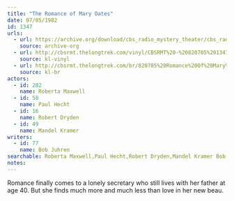 ```yaml
---
title: "The Romance of Mary Oates"
date: 07/05/1982
id: 1347
urls: 
  - url: https://archive.org/download/cbs_radio_mystery_theater/cbs_radio_mystery_theater-1301-1350.zip/cbs_radio_mystery_theater-1301-1350%2Fcbsrmt_1347_the_romance_of_mary_oates.mp3
    source: archive-org
  - url: http://cbsrmt.thelongtrek.com/vinyl/CBSRMT%20-%20820705%201347%20The%20Romance%20Of%20Mary%20Oates_afrts.mp3
    source: kl-vinyl
  - url: http://cbsrmt.thelongtrek.com/br/820705%20Romance%20Of%20Mary%20Oates%20-%20WBBM.mp3
    source: kl-br
actors:  
  - id: 202
    name: Roberta Maxwell  
  - id: 58
    name: Paul Hecht  
  - id: 16
    name: Robert Dryden  
  - id: 49
    name: Mandel Kramer
writers:  
  - id: 77
    name: Bob Juhren
searchable: Roberta Maxwell,Paul Hecht,Robert Dryden,Mandel Kramer Bob Juhren
notes:  
---
```

Romance finally comes to a lonely secretary who still lives with her father at age 40. But she finds much more and much less than love in her new beau.